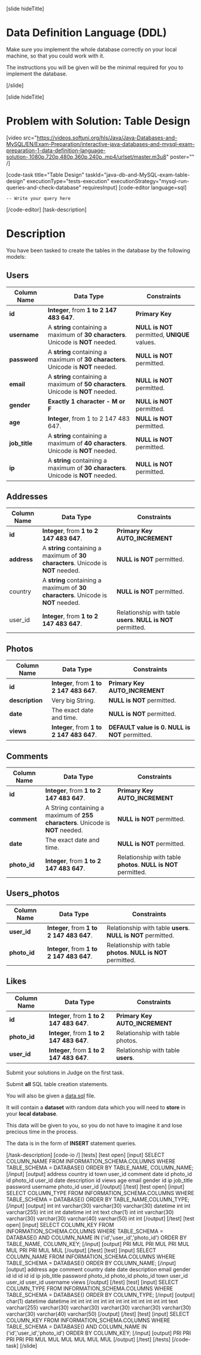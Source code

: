 
[slide hideTitle]
# Data Definition Language (DDL)

Make sure you implement the whole database correctly on your local machine, so that you could work with it.

The instructions you will be given will be the minimal required for you to implement the database.

[/slide]

[slide hideTitle]
# Problem with Solution: Table Design

[video src="https://videos.softuni.org/hls/Java/Java-Databases-and-MySQL/EN/Exam-Preparation/interactive-java-databases-and-mysql-exam-preparation-1-data-definition-language-solution-,1080p,720p,480p,360p,240p,.mp4/urlset/master.m3u8" poster="" /]

[code-task title="Table Design" taskId="java-db-and-MySQL-exam-table-design" executionType="tests-execution" executionStrategy="mysql-run-queries-and-check-database" requiresInput]
[code-editor language=sql]
```
-- Write your query here

```
[/code-editor]
[task-description]
# Description
You have been tasked to create the tables in the database by the following models:

## Users

| **Column Name** |**Data Type** |**Constraints** |
| --- | --- |--- | 
| **id** | **Integer**, from **1 to 2 147 483 647**. | **Primary Key** | 
| **username** | A **string** containing a maximum of **30 characters**. Unicode is **NOT** needed. | **NULL is NOT** permitted, **UNIQUE** values. |
|**password**|A **string** containing a maximum of **30 characters**. Unicode is **NOT** needed.|**NULL is NOT** permitted.|
|**email**|A **string** containing a maximum of **50 characters**. Unicode is **NOT** needed.|**NULL is NOT** permitted.|
|**gender**|**Exactly 1 character - M or F**|**NULL is NOT** permitted.|
|**age**|**Integer**, from 1 to 2 147 483 647.|**NULL is NOT** permitted.|
|**job_title**|A **string** containing a maximum of **40 characters**. Unicode is **NOT** needed.|**NULL is NOT** permitted.|
|**ip**|A **string** containing a maximum of **30 characters**. Unicode is **NOT** needed.|**NULL is NOT** permitted.|

## Аddresses

| **Column Name** |**Data Type** |**Constraints** |
| --- | --- |--- | 
| **id** | **Integer**, from **1 to 2 147 483 647**. | **Primary Key AUTO_INCREMENT** | 
| **address** | A **string** containing a maximum of **30 characters**. Unicode is **NOT** needed. | **NULL is NOT** permitted. |
|country|A **string** containing a maximum of **30 characters**. Unicode is **NOT** needed.|**NULL is NOT** permitted.|
|user_id|**Integer**, from **1 to 2 147 483 647**.|Relationship with table **users**. **NULL is NOT** permitted.|

## Photos

| **Column Name** |**Data Type** |**Constraints** |
| --- | --- |--- | 
| **id** | **Integer**, from **1 to 2 147 483 647**. | **Primary Key AUTO_INCREMENT** | 
| **description** | Very big String. | **NULL is NOT** permitted. |
| **date** | The exact date and time. | **NULL is NOT** permitted. |
|**views**|**Integer**, from **1 to 2 147 483 647**.|**DEFAULT value is 0.** **NULL is NOT** permitted.|

## Comments

| **Column Name** |**Data Type** |**Constraints** |
| --- | --- |--- | 
| **id** | **Integer**, from **1 to 2 147 483 647**. | **Primary Key AUTO_INCREMENT** | 
| **comment** | A String containing a maximum of **255 characters**. Unicode is **NOT** needed. | **NULL is NOT** permitted. |
| **date** | The exact date and time. | **NULL is NOT** permitted. |
| **photo_id** | **Integer**, from **1 to 2 147 483 647**. | Relationship with table **photos**. **NULL is NOT** permitted. |


## Users_photos

| **Column Name** |**Data Type** |**Constraints** |
| --- | --- |--- | 
| **user_id** | **Integer**, from **1 to 2 147 483 647**. | Relationship with table **users**. **NULL is NOT** permitted. | 
| **photo_id** | **Integer**, from **1 to 2 147 483 647**. | Relationship with table **photos**. **NULL is NOT** permitted.|


## Likes

| **Column Name** |**Data Type** |**Constraints** |
| --- | --- |--- | 
| **id** | **Integer**, from **1 to 2 147 483 647**. |  **Primary Key AUTO_INCREMENT** | 
| **photo_id** | **Integer**, from **1 to 2 147 483 647**.  | Relationship with table photos. |
|**user_id**|**Integer**, from **1 to 2 147 483 647**.|Relationship with table **users**. |

Submit your solutions in Judge on the first task. 

Submit **all** SQL table creation statements.

You will also be given a [data.sql](https://videos.softuni.org/resources/java/java-mysql/01-Exam-Preparation-Table-Design.zip) file. 

It will contain a **dataset** with random data which you will need to **store** in your **local database**. 

This data will be given to you, so you do not have to imagine it and lose precious time in the process. 

The data is in the form of **INSERT** statement queries.

[/task-description]
[code-io /]
[tests]
[test open]
[input]
SELECT COLUMN_NAME FROM INFORMATION_SCHEMA.COLUMNS
WHERE TABLE_SCHEMA = DATABASE()
ORDER BY TABLE_NAME, COLUMN_NAME;
[/input]
[output]
address
country
id
town
user_id
comment
date
id
photo_id
id
photo_id
user_id
date
description
id
views
age
email
gender
id
ip
job_title
password
username
photo_id
user_id
[/output]
[/test]
[test open]
[input]
SELECT COLUMN_TYPE FROM INFORMATION_SCHEMA.COLUMNS
WHERE TABLE_SCHEMA = DATABASE()
ORDER BY TABLE_NAME,COLUMN_TYPE;
[/input]
[output]
int
int
varchar(30)
varchar(30)
varchar(30)
datetime
int
int
varchar(255)
int
int
int
datetime
int
int
text
char(1)
int
int
varchar(30)
varchar(30)
varchar(30)
varchar(40)
varchar(50)
int
int
[/output]
[/test]
[test open]
[input]
SELECT COLUMN_KEY FROM INFORMATION_SCHEMA.COLUMNS
WHERE TABLE_SCHEMA = DATABASE()
AND COLUMN_NAME IN ('id','user_id','photo_id')
ORDER BY TABLE_NAME, COLUMN_KEY;
[/input]
[output]
PRI
MUL
PRI
MUL
PRI
MUL
MUL
PRI
PRI
MUL
MUL
[/output]
[/test]
[test]
[input]
SELECT COLUMN_NAME FROM INFORMATION_SCHEMA.COLUMNS
WHERE TABLE_SCHEMA = DATABASE()
ORDER BY COLUMN_NAME;
[/input]
[output]
address
age
comment
country
date
date
description
email
gender
id
id
id
id
id
ip
job_title
password
photo_id
photo_id
photo_id
town
user_id
user_id
user_id
username
views
[/output]
[/test]
[test]
[input]
SELECT COLUMN_TYPE FROM INFORMATION_SCHEMA.COLUMNS
WHERE TABLE_SCHEMA = DATABASE()
ORDER BY COLUMN_TYPE;
[/input]
[output]
char(1)
datetime
datetime
int
int
int
int
int
int
int
int
int
int
int
int
int
text
varchar(255)
varchar(30)
varchar(30)
varchar(30)
varchar(30)
varchar(30)
varchar(30)
varchar(40)
varchar(50)
[/output]
[/test]
[test]
[input]
SELECT COLUMN_KEY FROM INFORMATION_SCHEMA.COLUMNS
WHERE TABLE_SCHEMA = DATABASE()
AND COLUMN_NAME IN ('id','user_id','photo_id')
ORDER BY COLUMN_KEY;
[/input]
[output]
PRI
PRI
PRI
PRI
PRI
MUL
MUL
MUL
MUL
MUL
MUL
[/output]
[/test]
[/tests]
[/code-task]
[/slide]
